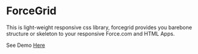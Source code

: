 # ForceGrid
This is light-weight responsive css library, forcegrid provides you barebone structure or skeleton to your responsive Force.com and HTML Apps. 

See Demo [Here](http://mailtoharshit.github.io/ForceGrid/)
